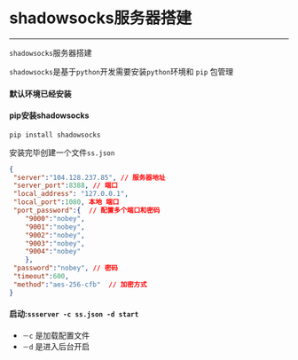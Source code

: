 # shadowsocks服务器搭建
---
`shadowsocks`服务器搭建

`shadowsocks`是基于`python`开发需要安装`python`环境和 `pip` 包管理

#### 默认环境已经安装

#### pip安装shadowsocks
`pip install shadowsocks`

安装完毕创建一个文件`ss.json`
```json
{ 
 "server":"104.128.237.85", // 服务器地址
 "server_port":8388, // 端口
 "local_address": "127.0.0.1",
 "local_port":1080, 本地 端口
 "port_password":{  // 配置多个端口和密码
    "9000":"nobey",
    "9001":"nobey",
    "9002":"nobey",
    "9003":"nobey",
    "9004":"nobey"
    },
 "password":"nobey", // 密码
 "timeout":600,
 "method":"aes-256-cfb"  // 加密方式
}

```
#### 启动:`ssserver -c ss.json -d start `
- ``－c`` 是加载配置文件
- ``－d`` 是进入后台开启
